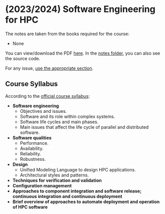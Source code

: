 # (2023/2024) Software Engineering for HPC
The notes are taken from the books required for the course: 

- None

You can view/download the PDF [here](notes/software-engineering-for-hpc.pdf). In the [notes folder](notes/), you can also see the source code.

For any issue, [use the appropriate section](https://github.com/AndreVale69/HPC-E-PoliMI-university-notes/issues).

## Course Syllabus

According to the [official course syllabus](https://www11.ceda.polimi.it/schedaincarico/schedaincarico/controller/scheda_pubblica/SchedaPublic.do?&evn_default=evento&c_classe=811542&polij_device_category=DESKTOP&__pj0=0&__pj1=bbfbf04f1975dd17fb91138c38c47eba):

- **Software engineering**
  - Objectives and issues. 
  - Software and its role within complex systems. 
  - Software life cycles and main phases. 
  - Main issues that affect the life cycle of parallel and distributed software.
- **Software qualities**
  - Performance.
  - Availability. 
  - Reliability. 
  - Robustness.
- **Design**
  - Unified Modeling Language to design HPC applications.
  - Architectural styles and patterns.
- **Techniques for verification and validation**
- **Configuration management**
- **Approaches to component integration and software release; continuous integration and continuous deployment**
- **Brief overview of approaches to automate deployment and operation of HPC software**